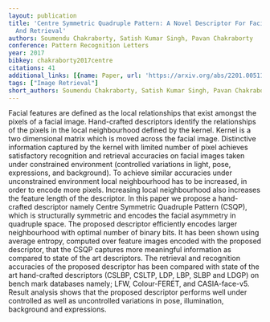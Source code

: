 ```yaml
---
layout: publication
title: 'Centre Symmetric Quadruple Pattern: A Novel Descriptor For Facial Image Recognition
  And Retrieval'
authors: Soumendu Chakraborty, Satish Kumar Singh, Pavan Chakraborty
conference: Pattern Recognition Letters
year: 2017
bibkey: chakraborty2017centre
citations: 41
additional_links: [{name: Paper, url: 'https://arxiv.org/abs/2201.00511'}]
tags: ["Image Retrieval"]
short_authors: Soumendu Chakraborty, Satish Kumar Singh, Pavan Chakraborty
---
```

Facial features are defined as the local relationships that exist amongst the
pixels of a facial image. Hand-crafted descriptors identify the relationships
of the pixels in the local neighbourhood defined by the kernel. Kernel is a two
dimensional matrix which is moved across the facial image. Distinctive
information captured by the kernel with limited number of pixel achieves
satisfactory recognition and retrieval accuracies on facial images taken under
constrained environment (controlled variations in light, pose, expressions, and
background). To achieve similar accuracies under unconstrained environment
local neighbourhood has to be increased, in order to encode more pixels.
Increasing local neighbourhood also increases the feature length of the
descriptor. In this paper we propose a hand-crafted descriptor namely Centre
Symmetric Quadruple Pattern (CSQP), which is structurally symmetric and encodes
the facial asymmetry in quadruple space. The proposed descriptor efficiently
encodes larger neighbourhood with optimal number of binary bits. It has been
shown using average entropy, computed over feature images encoded with the
proposed descriptor, that the CSQP captures more meaningful information as
compared to state of the art descriptors. The retrieval and recognition
accuracies of the proposed descriptor has been compared with state of the art
hand-crafted descriptors (CSLBP, CSLTP, LDP, LBP, SLBP and LDGP) on bench mark
databases namely; LFW, Colour-FERET, and CASIA-face-v5. Result analysis shows
that the proposed descriptor performs well under controlled as well as
uncontrolled variations in pose, illumination, background and expressions.